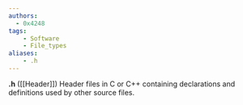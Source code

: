 ```yaml
---
authors:
  - 0x4248
tags:
    - Software
    - File_types
aliases:
    - .h
---
```

**.h** ([[Header]]) Header files in C or C++ containing declarations and definitions used by other source files.

